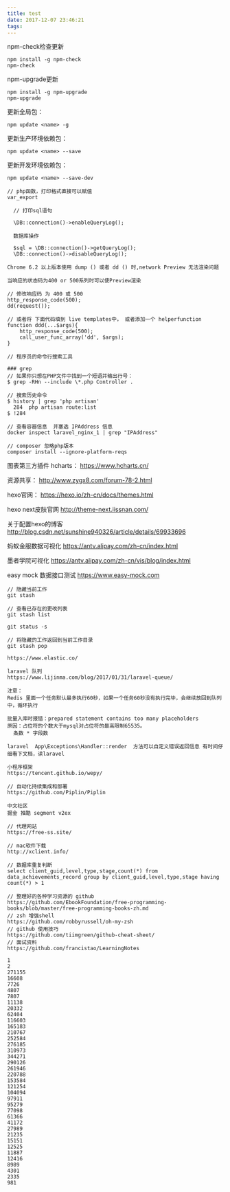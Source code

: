 ```yaml
---
title: test
date: 2017-12-07 23:46:21
tags:
---
```



npm-check检查更新
```
npm install -g npm-check
npm-check
```
npm-upgrade更新
```
npm install -g npm-upgrade
npm-upgrade
```

更新全局包：
```
npm update <name> -g
```
更新生产环境依赖包：
```
npm update <name> --save
```
更新开发环境依赖包：
```
npm update <name> --save-dev
```

```
// php函数，打印格式直接可以赋值
var_export
```

```
  // 打印sql语句

  \DB::connection()->enableQueryLog();

  数据库操作

  $sql = \DB::connection()->getQueryLog();
  \DB::connection()->disableQueryLog();
```

```
Chrome 6.2 以上版本使用 dump () 或者 dd () 时,network Preview 无法渲染问题

当响应的状态码为400 or 500系列时可以使Preview渲染

// 修改响应码 为 400 或 500
http_response_code(500);
dd(request());

// 或者将 下面代码填到 live templates中， 或者添加一个 helperfunction
function ddd(...$args){
    http_response_code(500);
    call_user_func_array('dd', $args);
}
```

```
// 程序员的命令行搜索工具

### grep
// 如果你只想在PHP文件中找到一个短语并输出行号：
$ grep -RHn --include \*.php Controller .

// 搜索历史命令
$ history | grep 'php artisan'
  284  php artisan route:list
$ !284
```

```
// 查看容器信息  并塞选 IPAddress 信息
docker inspect laravel_nginx_1 | grep "IPAddress"
```

```
// composer 忽略php版本
composer install --ignore-platform-reqs
```

图表第三方插件 hcharts：
https://www.hcharts.cn/

资源共享：
http://www.zygx8.com/forum-78-2.html

hexo官网：
https://hexo.io/zh-cn/docs/themes.html

hexo next皮肤官网
http://theme-next.iissnan.com/

关于配置hexo的博客
http://blog.csdn.net/sunshine940326/article/details/69933696

蚂蚁金服数据可视化
https://antv.alipay.com/zh-cn/index.html

墨者学院可视化
https://antv.alipay.com/zh-cn/vis/blog/index.html

easy mock 数据接口测试
https://www.easy-mock.com

```
// 隐藏当前工作
git stash

// 查看已存在的更改列表
git stash list

git status -s

// 将隐藏的工作返回到当前工作目录
git stash pop
```

```
https://www.elastic.co/
```


```
laravel 队列
https://www.lijinma.com/blog/2017/01/31/laravel-queue/

注意：
Redis 里面一个任务默认最多执行60秒，如果一个任务60秒没有执行完毕，会继续放回到队列中，循环执行
```

```
批量入库时报错：prepared statement contains too many placeholders
原因：占位符的个数大于mysql对占位符的最高限制65535。
  条数 * 字段数
```

```
laravel  App\Exceptions\Handler::render  方法可以自定义错误返回信息 有时间仔细看下文档，读laravel
```

```
小程序框架
https://tencent.github.io/wepy/
```

```
// 自动化持续集成和部署
https://github.com/Piplin/Piplin
```

```
中文社区
掘金 推酷 segment v2ex
```

```
// 代理网站
https://free-ss.site/
```

```
// mac软件下载
http://xclient.info/
```

```
// 数据库重复判断
select client_guid,level,type,stage,count(*) from data_achievements_record group by client_guid,level,type,stage having count(*) > 1
```

```
// 整理好的各种学习资源的 github
https://github.com/EbookFoundation/free-programming-books/blob/master/free-programming-books-zh.md
// zsh 增强shell
https://github.com/robbyrussell/oh-my-zsh
// github 使用技巧
https://github.com/tiimgreen/github-cheat-sheet/
// 面试资料
https://github.com/francistao/LearningNotes
```


```
1
2
271155
16608
7726
4807
7807
11138
20332
62404
116603
165183
210767
252584
276185
310973
344271
290126
261946
220788
153584
121254
104094
97911
95279
77098
61366
41172
27989
21235
15151
12525
11887
12416
8989
4301
2335
981
```
